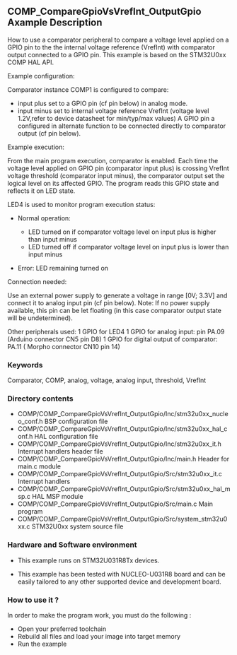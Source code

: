 ## <b>COMP_CompareGpioVsVrefInt_OutputGpio Axample Description</b>

How to use a comparator peripheral to compare a voltage level applied on
a GPIO pin to the the internal voltage reference (VrefInt)
with comparator output connected to a GPIO pin.
This example is based on the STM32U0xx COMP HAL API.

Example configuration:

Comparator instance COMP1 is configured to compare:

- input plus set to a GPIO pin (cf pin below) in analog mode.
- input minus set to internal voltage reference VrefInt (voltage level 1.2V,refer to device datasheet for min/typ/max values)
A GPIO pin a configured in alternate function to be connected directly to comparator output (cf pin below).

Example execution:

From the main program execution, comparator is enabled.
Each time the voltage level applied on GPIO pin (comparator input plus) 
is crossing VrefInt voltage threshold (comparator input minus),
the comparator output set the logical level on its affected GPIO.
The program reads this GPIO state and reflects it on LED state.

LED4 is used to monitor program execution status:

- Normal operation:

  - LED turned on if comparator voltage level on input plus is higher than input minus
  - LED turned off if comparator voltage level on input plus is lower than input minus

- Error: LED remaining turned on

Connection needed:

Use an external power supply to generate a voltage in range [0V; 3.3V]
and connect it to analog input pin (cf pin below).
Note: If no power supply available, this pin can be let floating (in this case
      comparator output state will be undetermined).

Other peripherals used:
  1 GPIO for LED4
  1 GPIO for analog input: pin PA.09 (Arduino connector CN5 pin D8)
  1 GPIO for digital output of comparator: PA.11 ( Morpho connector CN10 pin 14)

### <b>Keywords</b>

Comparator, COMP, analog, voltage, analog input, threshold, VrefInt

### <b>Directory contents</b>

  - COMP/COMP_CompareGpioVsVrefInt_OutputGpio/Inc/stm32u0xx_nucleo_conf.h     BSP configuration file
  - COMP/COMP_CompareGpioVsVrefInt_OutputGpio/Inc/stm32u0xx_hal_conf.h    HAL configuration file
  - COMP/COMP_CompareGpioVsVrefInt_OutputGpio/Inc/stm32u0xx_it.h          Interrupt handlers header file
  - COMP/COMP_CompareGpioVsVrefInt_OutputGpio/Inc/main.h                  Header for main.c module
  - COMP/COMP_CompareGpioVsVrefInt_OutputGpio/Src/stm32u0xx_it.c          Interrupt handlers
  - COMP/COMP_CompareGpioVsVrefInt_OutputGpio/Src/stm32u0xx_hal_msp.c     HAL MSP module
  - COMP/COMP_CompareGpioVsVrefInt_OutputGpio/Src/main.c                  Main program
  - COMP/COMP_CompareGpioVsVrefInt_OutputGpio/Src/system_stm32u0xx.c      STM32U0xx system source file


### <b>Hardware and Software environment</b>


  - This example runs on STM32U031R8Tx devices.
    
  - This example has been tested with NUCLEO-U031R8 board and can be
    easily tailored to any other supported device and development board.


### <b>How to use it ?</b>

In order to make the program work, you must do the following :

 - Open your preferred toolchain
 - Rebuild all files and load your image into target memory
 - Run the example
